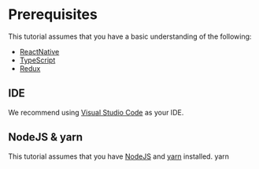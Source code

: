 # Prerequisites

This tutorial assumes that you have a basic understanding of the following:

- [ReactNative](https://reactnative.dev/docs/getting-started)
- [TypeScript](https://www.typescriptlang.org/docs/handbook/typescript-from-scratch.html)
- [Redux](https://redux.js.org/introduction/getting-started)

## IDE

We recommend using [Visual Studio Code](https://code.visualstudio.com/) as your IDE.

## NodeJS & yarn

This tutorial assumes that you have [NodeJS](https://nodejs.org/en/) and [yarn](https://classic.yarnpkg.com/en/docs/install/) installed.
yarn
